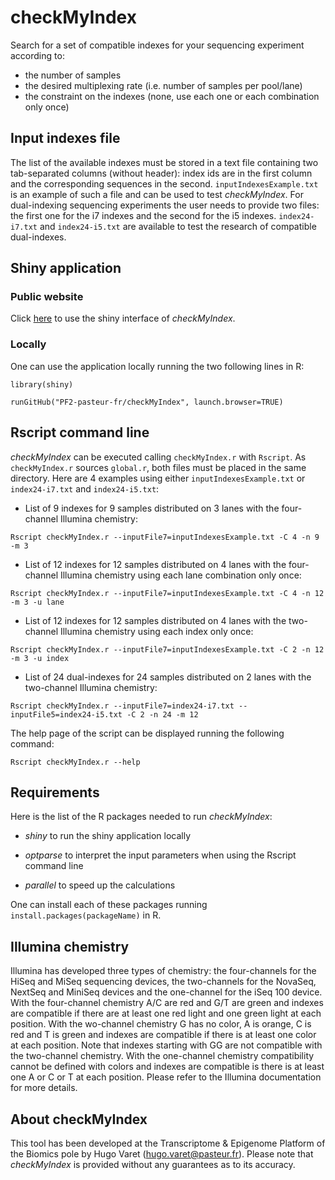 # checkMyIndex

Search for a set of compatible indexes for your sequencing experiment according to:

* the number of samples
* the desired multiplexing rate (i.e. number of samples per pool/lane)
* the constraint on the indexes (none, use each one or each combination only once)

## Input indexes file

The list of the available indexes must be stored in a text file containing two tab-separated columns (without header): index ids are in the first column and the corresponding sequences in the second. `inputIndexesExample.txt` is an example of such a file and can be used to test *checkMyIndex*. For dual-indexing sequencing experiments the user needs to provide two files: the first one for the i7 indexes and the second for the i5 indexes. `index24-i7.txt` and `index24-i5.txt` are available to test the research of compatible dual-indexes.

## Shiny application

### Public website

Click [here](https://checkmyindex.pasteur.fr/) to use the shiny interface of *checkMyIndex*.

### Locally

One can use the application locally running the two following lines in R:

`library(shiny)`

`runGitHub("PF2-pasteur-fr/checkMyIndex", launch.browser=TRUE)`

## Rscript command line

*checkMyIndex* can be executed calling `checkMyIndex.r` with `Rscript`. As `checkMyIndex.r` sources `global.r`, both files must be placed in the same directory. Here are 4 examples using either `inputIndexesExample.txt` or `index24-i7.txt` and `index24-i5.txt`:

* List of 9 indexes for 9 samples distributed on 3 lanes with the four-channel Illumina chemistry:

`Rscript checkMyIndex.r --inputFile7=inputIndexesExample.txt -C 4 -n 9 -m 3`

* List of 12 indexes for 12 samples distributed on 4 lanes with the four-channel Illumina chemistry using each lane combination only once:

`Rscript checkMyIndex.r --inputFile7=inputIndexesExample.txt -C 4 -n 12 -m 3 -u lane`

* List of 12 indexes for 12 samples distributed on 4 lanes with the two-channel Illumina chemistry using each index only once:

`Rscript checkMyIndex.r --inputFile7=inputIndexesExample.txt -C 2 -n 12 -m 3 -u index`

* List of 24 dual-indexes for 24 samples distributed on 2 lanes with the two-channel Illumina chemistry:

`Rscript checkMyIndex.r --inputFile7=index24-i7.txt --inputFile5=index24-i5.txt -C 2 -n 24 -m 12`

The help page of the script can be displayed running the following command: 

`Rscript checkMyIndex.r --help`

## Requirements

Here is the list of the R packages needed to run *checkMyIndex*:

* *shiny* to run the shiny application locally

* *optparse* to interpret the input parameters when using the Rscript command line

* *parallel* to speed up the calculations

One can install each of these packages running `install.packages(packageName)` in R.

## Illumina chemistry

Illumina has developed three types of chemistry: the four-channels for the HiSeq and MiSeq sequencing devices, the two-channels for the NovaSeq, NextSeq and MiniSeq devices and the one-channel for the iSeq 100 device. With the four-channel chemistry A/C are red and G/T are green and indexes are compatible if there are at least one red light and one green light at each position. With the wo-channel chemistry G has no color, A is orange, C is red and T is green and indexes are compatible if there is at least one color at each position. Note that indexes starting with GG are not compatible with the two-channel chemistry. With the one-channel chemistry compatibility cannot be defined with colors and indexes are compatible is there is at least one A or C or T at each position. Please refer to the Illumina documentation for more details.

## About checkMyIndex

This tool has been developed at the Transcriptome & Epigenome Platform of the Biomics pole by Hugo Varet (<hugo.varet@pasteur.fr>). Please note that *checkMyIndex* is provided without any guarantees as to its accuracy.
